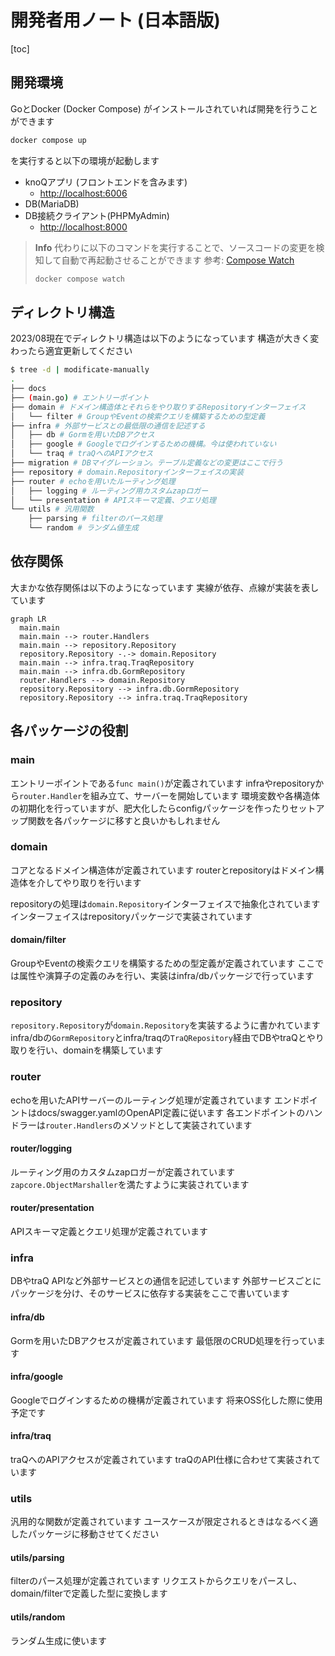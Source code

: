 # 開発者用ノート (日本語版)

[toc]

## 開発環境

GoとDocker (Docker Compose) がインストールされていれば開発を行うことができます

```bash
docker compose up
```

を実行すると以下の環境が起動します

- knoQアプリ (フロントエンドを含みます)
  - <http://localhost:6006>
- DB(MariaDB)
- DB接続クライアント(PHPMyAdmin)
  - <http://localhost:8000>

> **Info**
> 代わりに以下のコマンドを実行することで、ソースコードの変更を検知して自動で再起動させることができます
> 参考: [Compose Watch](https://docs.docker.com/compose/file-watch/)
>
> ```bash
> docker compose watch
> ```

## ディレクトリ構造

2023/08現在でディレクトリ構造は以下のようになっています
構造が大きく変わったら適宜更新してください

```bash
$ tree -d | modificate-manually
.
├── docs
├── (main.go) # エントリーポイント
├── domain # ドメイン構造体とそれらをやり取りするRepositoryインターフェイス
│   └── filter # GroupやEventの検索クエリを構築するための型定義
├── infra # 外部サービスとの最低限の通信を記述する
│   ├── db # Gormを用いたDBアクセス
│   ├── google # Googleでログインするための機構。今は使われていない
│   └── traq # traQへのAPIアクセス
├── migration # DBマイグレーション。テーブル定義などの変更はここで行う
├── repository # domain.Repositoryインターフェイスの実装
├── router # echoを用いたルーティング処理
│   ├── logging # ルーティング用カスタムzapロガー
│   └── presentation # APIスキーマ定義、クエリ処理
└── utils # 汎用関数
    ├── parsing # filterのパース処理
    └── random # ランダム値生成
```

## 依存関係

大まかな依存関係は以下のようになっています
実線が依存、点線が実装を表しています

```mermaid
graph LR
  main.main
  main.main --> router.Handlers
  main.main --> repository.Repository
  repository.Repository -.-> domain.Repository
  main.main --> infra.traq.TraqRepository
  main.main --> infra.db.GormRepository
  router.Handlers --> domain.Repository
  repository.Repository --> infra.db.GormRepository
  repository.Repository --> infra.traq.TraqRepository
```

## 各パッケージの役割

### main

エントリーポイントである`func main()`が定義されています
infraやrepositoryから`router.Handler`を組み立て、サーバーを開始しています
環境変数や各構造体の初期化を行っていますが、肥大化したらconfigパッケージを作ったりセットアップ関数を各パッケージに移すと良いかもしれません

### domain

コアとなるドメイン構造体が定義されています
routerとrepositoryはドメイン構造体を介してやり取りを行います

repositoryの処理は`domain.Repository`インターフェイスで抽象化されています
インターフェイスはrepositoryパッケージで実装されています

#### domain/filter

GroupやEventの検索クエリを構築するための型定義が定義されています
ここでは属性や演算子の定義のみを行い、実装はinfra/dbパッケージで行っています

### repository

`repository.Repository`が`domain.Repository`を実装するように書かれています
infra/dbの`GormRepository`とinfra/traqの`TraQRepository`経由でDBやtraQとやり取りを行い、domainを構築しています

### router

echoを用いたAPIサーバーのルーティング処理が定義されています
エンドポイントはdocs/swagger.yamlのOpenAPI定義に従います
各エンドポイントのハンドラーは`router.Handlers`のメソッドとして実装されています

#### router/logging

ルーティング用のカスタムzapロガーが定義されています
`zapcore.ObjectMarshaller`を満たすように実装されています

#### router/presentation

APIスキーマ定義とクエリ処理が定義されています

### infra

DBやtraQ APIなど外部サービスとの通信を記述しています
外部サービスごとにパッケージを分け、そのサービスに依存する実装をここで書いています

#### infra/db

Gormを用いたDBアクセスが定義されています
最低限のCRUD処理を行っています

#### infra/google

Googleでログインするための機構が定義されています
将来OSS化した際に使用予定です

#### infra/traq

traQへのAPIアクセスが定義されています
traQのAPI仕様に合わせて実装されています

### utils

汎用的な関数が定義されています
ユースケースが限定されるときはなるべく適したパッケージに移動させてください

#### utils/parsing

filterのパース処理が定義されています
リクエストからクエリをパースし、domain/filterで定義した型に変換します

#### utils/random

ランダム生成に使います

